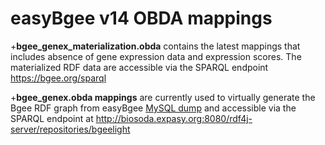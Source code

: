 # easyBgee v14 OBDA mappings
+**bgee_genex_materialization.obda** contains the latest mappings that includes absence of gene expression data and expression scores. The materialized RDF data are accessible via the SPARQL endpoint https://bgee.org/sparql  

+**bgee_genex.obda mappings** are currently used to virtually generate the Bgee RDF graph from easyBgee [MySQL dump](https://bgee.org/?page=download&action=mysql_dumps) 
and accessible via  the SPARQL endpoint at  http://biosoda.expasy.org:8080/rdf4j-server/repositories/bgeelight



